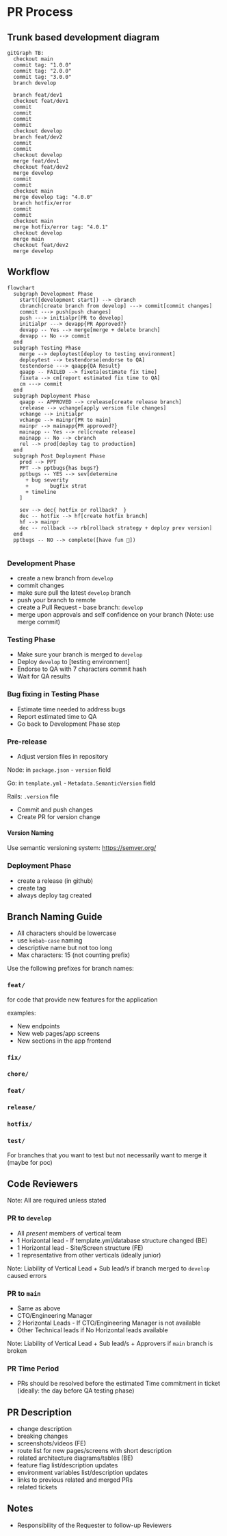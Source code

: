 # PR Process

## Trunk based development diagram
```mermaid
gitGraph TB:
  checkout main
  commit tag: "1.0.0"
  commit tag: "2.0.0"
  commit tag: "3.0.0"
  branch develop
  
  branch feat/dev1
  checkout feat/dev1
  commit
  commit
  commit
  commit
  checkout develop
  branch feat/dev2
  commit
  commit
  checkout develop
  merge feat/dev1
  checkout feat/dev2
  merge develop
  commit
  commit
  checkout main
  merge develop tag: "4.0.0"
  branch hotfix/error
  commit
  commit
  checkout main
  merge hotfix/error tag: "4.0.1"
  checkout develop
  merge main
  checkout feat/dev2
  merge develop
```
## Workflow

```mermaid
flowchart
  subgraph Development Phase
    start([development start]) --> cbranch
    cbranch[create branch from develop] ---> commit[commit changes]
    commit ---> push[push changes]
    push ---> initialpr[PR to develop]
    initialpr ---> devapp{PR Approved?}
    devapp -- Yes --> merge[merge + delete branch]
    devapp -- No --> commit
  end
  subgraph Testing Phase
    merge --> deploytest[deploy to testing environment]
    deploytest --> testendorse[endorse to QA]
    testendorse ---> qaapp{QA Result}
    qaapp -- FAILED --> fixeta[estimate fix time]
    fixeta --> cm[report estimated fix time to QA]
    cm ---> commit
  end
  subgraph Deployment Phase
    qaapp -- APPROVED --> crelease[create release branch]
    crelease --> vchange[apply version file changes]
    vchange --> initialpr
    vchange --> mainpr[PR to main]
    mainpr --> mainapp{PR approved?}
    mainapp -- Yes --> rel[create release]
    mainapp -- No --> cbranch
    rel --> prod[deploy tag to production]
  end
  subgraph Post Deployment Phase
    prod --> PPT
    PPT --> pptbugs{has bugs?}
    pptbugs -- YES --> sev[determine 
      + bug severity
      +       bugfix strat 
      + timeline
    ]

    sev --> dec{ hotfix or rollback?  }
    dec -- hotfix --> hf[create hotfix branch]
    hf --> mainpr
    dec -- rollback --> rb[rollback strategy + deploy prev version]
  end
  pptbugs -- NO --> complete([have fun 🥳])
  

```

### Development Phase
- create a new branch from `develop`
- commit changes
- make sure pull the latest `develop` branch
- push your branch to remote
- create a Pull Request - base branch: `develop`
- merge upon approvals and self confidence on your branch (Note: use merge commit)

### Testing Phase
- Make sure your branch is merged to `develop`
- Deploy `develop` to [testing environment]
- Endorse to QA with 7 characters commit hash
- Wait for QA results

### Bug fixing in Testing Phase

- Estimate time needed to address bugs
- Report estimated time to QA
- Go back to Development Phase step

### Pre-release

- Adjust version files in repository

Node: in `package.json` - `version` field

Go: in `template.yml` - `Metadata.SemanticVersion` field

Rails: `.version` file

- Commit and push changes
- Create PR for version change


#### Version Naming
Use semantic versioning system: https://semver.org/



### Deployment Phase

- create a release (in github)
- create tag
- always deploy tag created


## Branch Naming Guide

- All characters should be lowercase
- use `kebab-case` naming
- descriptive name but not too long
- Max characters: 15 (not counting prefix)



Use the following prefixes for branch names:

### `feat/`

for code that provide new features for the application

examples:  
- New endpoints
- New web pages/app screens
- New sections in the app frontend

### `fix/`

### `chore/`

### `feat/`

### `release/`

### `hotfix/`

### `test/`

For branches that you want to test but not necessarily want to merge it (maybe for poc)



## Code Reviewers

Note: All are required unless stated

### PR to `develop`

- All *present* members of vertical team
- 1 Horizontal lead - If template.yml/database structure changed (BE)
- 1 Horizontal lead - Site/Screen structure (FE)
- 1 representative from other verticals (ideally junior)

Note:
Liability of Vertical Lead + Sub lead/s if branch merged to `develop` caused errors

### PR to `main`

- Same as above
- CTO/Engineering Manager
- 2 Horizontal Leads - If CTO/Engineering Manager is not available
- Other Technical leads if No Horizontal leads available

Note:
Liability of Vertical Lead + Sub lead/s + Approvers if `main` branch is broken

### PR Time Period

- PRs should be resolved before the estimated Time commitment in ticket (ideally: the day before QA testing phase)

## PR Description

- change description
- breaking changes
- screenshots/videos (FE)
- route list for new pages/screens with short description
- related architecture diagrams/tables (BE)
- feature flag list/description updates
- environment variables list/description updates
- links to previous related and merged PRs
- related tickets

## Notes

- Responsibility of the Requester to follow-up Reviewers

